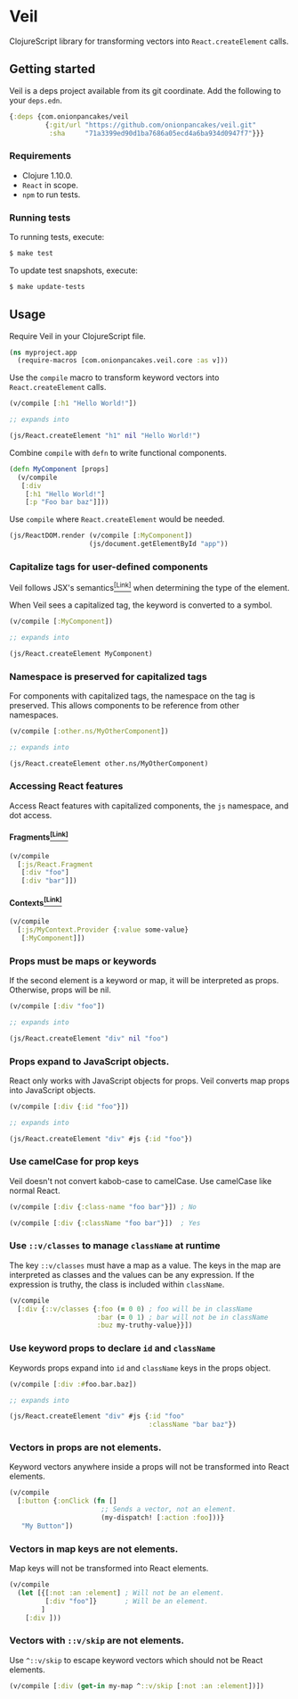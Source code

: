 # Veil

ClojureScript library for transforming vectors into `React.createElement` calls.

## Getting started

Veil is a deps project available from its git coordinate. Add the following to your `deps.edn`.

```clojure
{:deps {com.onionpancakes/veil
         {:git/url "https://github.com/onionpancakes/veil.git"
          :sha     "71a3399ed90d1ba7686a05ecd4a6ba934d0947f7"}}}
```

### Requirements

* Clojure 1.10.0.
* `React` in scope.
* `npm` to run tests.

### Running tests

To running tests, execute:

```bash
$ make test
```

To update test snapshots, execute:

```bash
$ make update-tests
```

## Usage

Require Veil in your ClojureScript file.

```clojure
(ns myproject.app
  (require-macros [com.onionpancakes.veil.core :as v]))
```

Use the `compile` macro to transform keyword vectors into `React.createElement` calls.

```clojure
(v/compile [:h1 "Hello World!"])

;; expands into

(js/React.createElement "h1" nil "Hello World!")
```

Combine `compile` with `defn` to write functional components.

```clojure
(defn MyComponent [props]
  (v/compile
   [:div
    [:h1 "Hello World!"]
    [:p "Foo bar baz"]]))
```

Use `compile` where `React.createElement` would be needed.

```clojure
(js/ReactDOM.render (v/compile [:MyComponent])
                    (js/document.getElementById "app"))
```

### Capitalize tags for user-defined components

Veil follows JSX's semantics[<sup>[Link]</sup>](https://reactjs.org/docs/jsx-in-depth.html#specifying-the-react-element-type) when determining the type of the element.

When Veil sees a capitalized tag, the keyword is converted to a symbol.

```clojure
(v/compile [:MyComponent])

;; expands into

(js/React.createElement MyComponent)
```

### Namespace is preserved for capitalized tags

For components with capitalized tags, the namespace on the tag is preserved. This allows components to be reference from other namespaces.

```clojure
(v/compile [:other.ns/MyOtherComponent])

;; expands into

(js/React.createElement other.ns/MyOtherComponent)
```

### Accessing React features

Access React features with capitalized components, the `js` namespace, and dot access.

#### Fragments[<sup>[Link]</sup>](https://reactjs.org/docs/fragments.html)

```clojure
(v/compile
  [:js/React.Fragment
   [:div "foo"]
   [:div "bar"]])
```

#### Contexts[<sup>[Link]</sup>](https://reactjs.org/docs/context.html)

```clojure
(v/compile
  [:js/MyContext.Provider {:value some-value}
   [:MyComponent]])
```

### Props must be maps or keywords

If the second element is a keyword or map, it will be interpreted as props. Otherwise, props will be nil.

```clojure
(v/compile [:div "foo"])

;; expands into

(js/React.createElement "div" nil "foo")
```

### Props expand to JavaScript objects.

React only works with JavaScript objects for props. Veil converts map props into JavaScript objects.

```clojure
(v/compile [:div {:id "foo"}])

;; expands into

(js/React.createElement "div" #js {:id "foo"})
```

### Use camelCase for prop keys

Veil doesn't not convert kabob-case to camelCase. Use camelCase like normal React.

```clojure
(v/compile [:div {:class-name "foo bar"}]) ; No

(v/compile [:div {:className "foo bar"}])  ; Yes
```

### Use `::v/classes` to manage `className` at runtime

The key `::v/classes` must have a map as a value. The keys in the map are interpreted as classes and the values can be any expression. If the expression is truthy, the class is included within `className`.

```clojure
(v/compile
  [:div {::v/classes {:foo (= 0 0) ; foo will be in className
                      :bar (= 0 1) ; bar will not be in className
                      :buz my-truthy-value}}])
```

### Use keyword props to declare `id` and `className`

Keywords props expand into `id` and `className` keys in the props object.

```clojure
(v/compile [:div :#foo.bar.baz])

;; expands into

(js/React.createElement "div" #js {:id "foo"
                                   :className "bar baz"})
````

### Vectors in props are not elements.

Keyword vectors anywhere inside a props will not be transformed into React elements.

```clojure
(v/compile
  [:button {:onClick (fn []
                       ;; Sends a vector, not an element.
                       (my-dispatch! [:action :foo]))}
   "My Button"])
```

### Vectors in map keys are not elements.

Map keys will not be transformed into React elements.

```clojure
(v/compile
  (let [{[:not :an :element] ; Will not be an element.
         [:div "foo"]}       ; Will be an element.
        ]
    [:div ]))
```

### Vectors with `::v/skip` are not elements.

Use `^::v/skip` to escape keyword vectors which should not be React elements.

```clojure
(v/compile [:div (get-in my-map ^::v/skip [:not :an :element])])
```